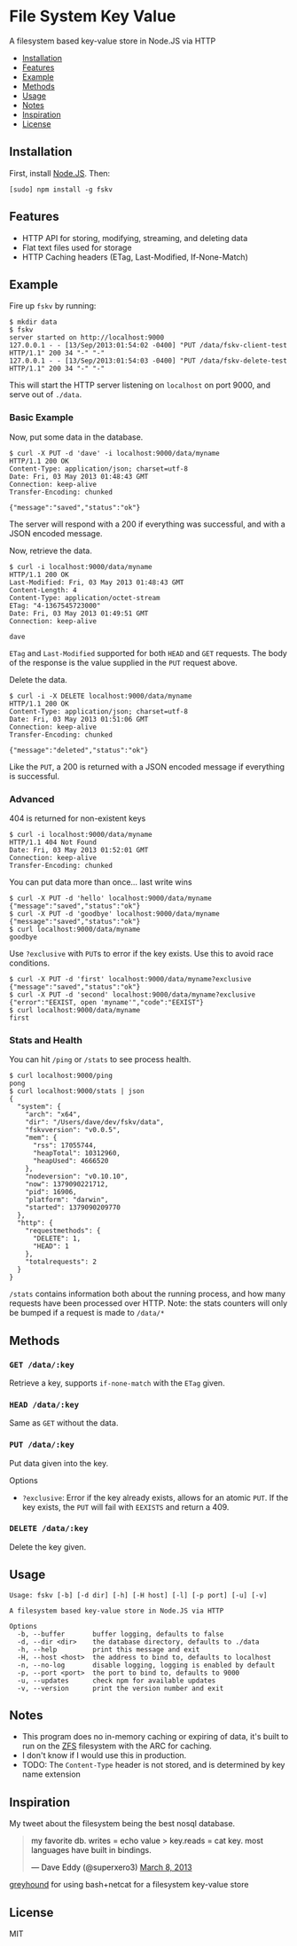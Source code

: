 File System Key Value
=====================

A filesystem based key-value store in Node.JS via HTTP

- [Installation](#installation)
- [Features](#features)
- [Example](#example)
- [Methods](#methods)
- [Usage](#usage)
- [Notes](#notes)
- [Inspiration](#inspiration)
- [License](#license)

<a name="installation" />

Installation
------------

First, install [Node.JS](http://nodejs.org/).  Then:

    [sudo] npm install -g fskv

<a name="features" />

Features
--------

- HTTP API for storing, modifying, streaming, and deleting data
- Flat text files used for storage
- HTTP Caching headers (ETag, Last-Modified, If-None-Match)

<a name="example" />

Example
-------

Fire up `fskv` by running:

    $ mkdir data
    $ fskv
    server started on http://localhost:9000
    127.0.0.1 - - [13/Sep/2013:01:54:02 -0400] "PUT /data/fskv-client-test HTTP/1.1" 200 34 "-" "-"
    127.0.0.1 - - [13/Sep/2013:01:54:03 -0400] "PUT /data/fskv-delete-test HTTP/1.1" 200 34 "-" "-"

This will start the HTTP server listening on `localhost` on port 9000,
and serve out of `./data`.

### Basic Example

Now, put some data in the database.

    $ curl -X PUT -d 'dave' -i localhost:9000/data/myname
    HTTP/1.1 200 OK
    Content-Type: application/json; charset=utf-8
    Date: Fri, 03 May 2013 01:48:43 GMT
    Connection: keep-alive
    Transfer-Encoding: chunked

    {"message":"saved","status":"ok"}

The server will respond with a 200 if everything was successful, and with
a JSON encoded message.

Now, retrieve the data.

    $ curl -i localhost:9000/data/myname
    HTTP/1.1 200 OK
    Last-Modified: Fri, 03 May 2013 01:48:43 GMT
    Content-Length: 4
    Content-Type: application/octet-stream
    ETag: "4-1367545723000"
    Date: Fri, 03 May 2013 01:49:51 GMT
    Connection: keep-alive

    dave

`ETag` and `Last-Modified` supported for both `HEAD` and `GET` requests.
The body of the response is the value supplied in the `PUT` request above.

Delete the data.

    $ curl -i -X DELETE localhost:9000/data/myname
    HTTP/1.1 200 OK
    Content-Type: application/json; charset=utf-8
    Date: Fri, 03 May 2013 01:51:06 GMT
    Connection: keep-alive
    Transfer-Encoding: chunked

    {"message":"deleted","status":"ok"}

Like the `PUT`, a 200 is returned with a JSON encoded message if everything
is successful.

### Advanced

404 is returned for non-existent keys

    $ curl -i localhost:9000/data/myname
    HTTP/1.1 404 Not Found
    Date: Fri, 03 May 2013 01:52:01 GMT
    Connection: keep-alive
    Transfer-Encoding: chunked

You can put data more than once... last write wins

    $ curl -X PUT -d 'hello' localhost:9000/data/myname
    {"message":"saved","status":"ok"}
    $ curl -X PUT -d 'goodbye' localhost:9000/data/myname
    {"message":"saved","status":"ok"}
    $ curl localhost:9000/data/myname
    goodbye

Use `?exclusive` with `PUT`s to error if the key exists.  Use this to avoid
race conditions.

    $ curl -X PUT -d 'first' localhost:9000/data/myname?exclusive
    {"message":"saved","status":"ok"}
    $ curl -X PUT -d 'second' localhost:9000/data/myname?exclusive
    {"error":"EEXIST, open 'myname'","code":"EEXIST"}
    $ curl localhost:9000/data/myname
    first

### Stats and Health

You can hit `/ping` or `/stats` to see process health.

    $ curl localhost:9000/ping
    pong
    $ curl localhost:9000/stats | json
    {
      "system": {
        "arch": "x64",
        "dir": "/Users/dave/dev/fskv/data",
        "fskvversion": "v0.0.5",
        "mem": {
          "rss": 17055744,
          "heapTotal": 10312960,
          "heapUsed": 4666520
        },
        "nodeversion": "v0.10.10",
        "now": 1379090221712,
        "pid": 16906,
        "platform": "darwin",
        "started": 1379090209770
      },
      "http": {
        "requestmethods": {
          "DELETE": 1,
          "HEAD": 1
        },
        "totalrequests": 2
      }
    }

`/stats` contains information both about the running process, and how many
requests have been processed over HTTP.  Note: the stats counters will only
be bumped if a request is made to `/data/*`

<a name="methods" />

Methods
-------

### `GET /data/:key`

Retrieve a key, supports `if-none-match` with the `ETag` given.

### `HEAD /data/:key`

Same as `GET` without the data.

### `PUT /data/:key`

Put data given into the key.

Options

- `?exclusive`: Error if the key already exists, allows for an atomic `PUT`.
If the key exists, the `PUT` will fail with `EEXISTS` and return a 409.

### `DELETE /data/:key`

Delete the key given.

<a name="usage" />

Usage
-----

    Usage: fskv [-b] [-d dir] [-h] [-H host] [-l] [-p port] [-u] [-v]

    A filesystem based key-value store in Node.JS via HTTP

    Options
      -b, --buffer       buffer logging, defaults to false
      -d, --dir <dir>    the database directory, defaults to ./data
      -h, --help         print this message and exit
      -H, --host <host>  the address to bind to, defaults to localhost
      -n, --no-log       disable logging, logging is enabled by default
      -p, --port <port>  the port to bind to, defaults to 9000
      -u, --updates      check npm for available updates
      -v, --version      print the version number and exit

<a name="notes" />

Notes
-----

- This program does no in-memory caching or expiring of data, it's built to run
on the [ZFS](http://en.wikipedia.org/wiki/ZFS) filesystem with the ARC for
caching.
- I don't know if I would use this in production.
- TODO: The `Content-Type` header is not stored, and is determined by key name extension

<a name="inspiration" />

Inspiration
-----------

My tweet about the filesystem being the best nosql database.

<blockquote class="twitter-tweet"><p>my favorite db. writes = echo value &gt;
key.reads = cat key. most languages have built in bindings.</p>&mdash; Dave
Eddy (@superxero3) <a
href="https://twitter.com/superxero3/status/310096645356404737">March 8,
2013</a></blockquote>
<script async src="//platform.twitter.com/widgets.js" charset="utf-8"></script>

[greyhound](https://github.com/gen0cide-/greyhound) for using bash+netcat for a
filesystem key-value store

<a name="license" />

License
-------

MIT

